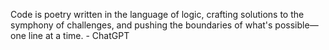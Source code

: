 Code is poetry written in the language of logic, crafting solutions to the symphony of challenges, and pushing the boundaries of what's possible—one line at a time. - ChatGPT
<!---
Jason-mcm/Jason-mcm is a ✨ special ✨ repository because its `README.md` (this file) appears on your GitHub profile.
You can click the Preview link to take a look at your changes.
--->
